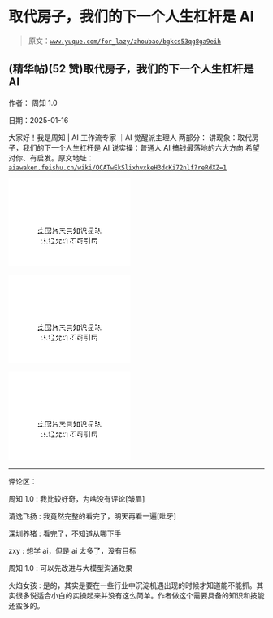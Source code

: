 # 取代房子，我们的下一个人生杠杆是 AI

> 原文：[`www.yuque.com/for_lazy/zhoubao/bgkcs53qg8ga9eih`](https://www.yuque.com/for_lazy/zhoubao/bgkcs53qg8ga9eih)

## (精华帖)(52 赞)取代房子，我们的下一个人生杠杆是 AI

作者： 周知 1.0

日期：2025-01-16

大家好！我是周知 | AI 工作流专家 ｜AI 觉醒派主理人 两部分： 讲现象：取代房子，我们的下一个人生杠杆是 AI 说实操：普通人 AI 搞钱最落地的六大方向 希望对你、有启发。原文地址：[`aiawaken.feishu.cn/wiki/OCATwEkSlixhvxkeH3dcKi72nlf?reRdXZ=1`](https://aiawaken.feishu.cn/wiki/OCATwEkSlixhvxkeH3dcKi72nlf?reRdXZ=1)

![](img/995dda1c9fe0603daeaef3adcc8c612f.png "None")

![](img/046e7040566d353873a64e7a7dd4261f.png "None")

![](img/d69a0aadb4614a1116a5980341e99c8d.png "None")

* * *

评论区：

周知 1.0 : 我比较好奇，为啥没有评论[皱眉]

清逸飞扬 : 我竟然完整的看完了，明天再看一遍[呲牙]

深圳养猪 : 看完了，不知道从哪下手

zxy : 想学 ai，但是 ai 太多了，没有目标

周知 1.0 : 可以先改进与大模型沟通效果

火焰女孩 : 是的，其实是要在一些行业中沉淀机遇出现的时候才知道能不能抓。其实很多说适合小白的实操起来并没有这么简单。作者做这个需要具备的知识和技能还蛮多的。